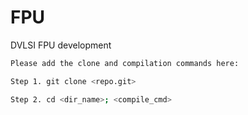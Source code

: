 # FPU
DVLSI FPU development 
```sh
Please add the clone and compilation commands here:
```
```sh
Step 1. git clone <repo.git>
```
```sh
Step 2. cd <dir_name>; <compile_cmd>
```
